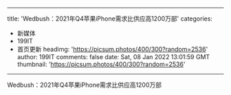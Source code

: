 
---
title: 'Wedbush：2021年Q4苹果iPhone需求比供应高1200万部'
categories: 
 - 新媒体
 - 199IT
 - 首页更新
headimg: 'https://picsum.photos/400/300?random=2536'
author: 199IT
comments: false
date: Sat, 08 Jan 2022 13:01:59 GMT
thumbnail: 'https://picsum.photos/400/300?random=2536'
---

<div>   
Wedbush：2021年Q4苹果iPhone需求比供应高1200万部  
</div>
            